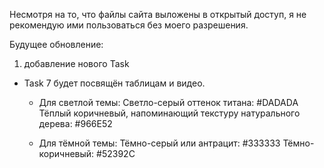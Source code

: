 Несмотря на то, что файлы сайта выложены в открытый доступ, я не рекомендую ими пользоваться без моего разрешения.

Будущее обновление: 
1. добавление нового Task
- Task 7 будет посвящён таблицам и видео.
  - Для светлой темы:
    Светло-серый оттенок титана: #DADADA
    Тёплый коричневый, напоминающий текстуру натурального дерева: #966E52

  - Для тёмной темы:
    Тёмно-серый или антрацит: #333333
    Тёмно-коричневый: #52392C

